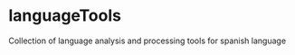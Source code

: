 languageTools
=============

Collection of language analysis and processing tools for spanish language
